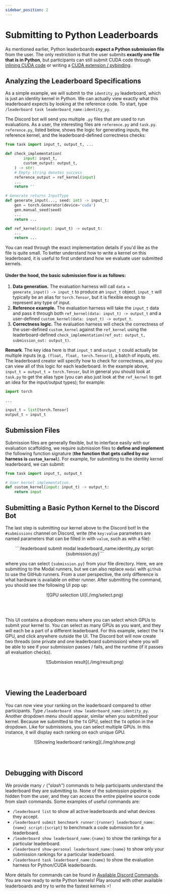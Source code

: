 ```yaml
---
sidebar_position: 2
---
```


# Submitting to Python Leaderboards
As mentioned earlier, Python leaderboards **expect a Python
submission file** from the user. The only restriction is that the user submits **exactly one file that
is in Python**, but participants can still submit CUDA code through [inlining CUDA code](https://pytorch.org/docs/stable/cpp_extension.html#torch.utils.cpp_extension.load_inline) or writing
a [CUDA extension / pybinding](https://pytorch.org/tutorials/advanced/custom_ops_landing_page.html#custom-ops-landing-page).


## Analyzing the Leaderboard Specifications
As a simple example, we will submit to the `identity_py` leaderboard, which is just an identity kernel in Python. We can
actually view exactly what this leaderboard expects by looking at the reference code. To start, type
`/leaderboard task leaderboard_name:identity_py`. 

The Discord bot will send you multiple `.py` files that are used to run
evaluations. As a user, the interesting files are `reference.py` and `task.py`. `reference.py`, listed below, shows the
logic for generating inputs, the reference kernel, and the leaderboard-defined correctness checks:

```python title="reference.py"
from task import input_t, output_t, ...

def check_implementation(
        input: input_t,
        custom_output: output_t,
    ) -> str:
    # Empty string denotes success
    reference_output = ref_kernel(input)
    ...
    return ''

# Generate returns InputType
def generate_input(..., seed: int) -> input_t:
    gen = torch.Generator(device='cuda')
    gen.manual_seed(seed)
    ...
    return ...

def ref_kernel(input: input_t) -> output_t:
    ...
    return ...
```
You can read through the exact implementation details if you'd like as the file is quite small. To
better understand how to write a kernel on this leaderboard, it is useful to first understand how we evaluate user submitted kernels. 


#### Under the hood, the basic submission flow is as follows:
1. **Data generation.** The evaluation harness will call `data = generate_input() -> input_t` to produce an `input_t`
   object. `input_t` will typically be an alias for `torch.Tensor`, but it is flexible enough to represent any type of input.
2. **Reference example.** The evaluation harness will take the `input_t` data and pass it through both
   `ref_kernel(data: input_t) -> output_t` and a user-defined `custom_kernel(data: input_t) -> output_t`.
3. **Correctness logic.** The evaluation harness will check the correctness of the user-defined `custom_kernel` against the
   `ref_kernel` using the leaderboard-defined `check_implementation(ref_out: output_t, submission_out: output_t)`.

**Remark**. The key idea here is that `input_t` and `output_t` could actually be multiple inputs (e.g. `(float, float,
torch.Tensor)`), a batch of inputs, etc. The leaderboard creator will specify how to check for
correctness, and you can view all of this logic for each leaderboard. In the example above,
`input_t = output_t = torch.Tensor`, but in general you should look at `task.py` to get the alias type (you can also just look at 
the `ref_kernel` to get an idea for the input/output types); for example:

```python title="task.py"
import torch

...

input_t = list[torch.Tensor]
output_t = input_t
```

## Submission Files
Submission files are generally flexible, but to interface easily with our evaluation scaffolding, we
require submission files to **define and implement** the following function signature (**the
function that gets called by our harness is `custom_kernel`**). For example, for submitting to the identity kernel
leaderboard, we can submit:

```python title="submission.py"
from task import input_t, output_t

# User kernel implementation.
def custom_kernel(input: input_t) -> output_t:
    return input
```

## Submitting a Basic Python Kernel to the Discord Bot
The last step is submitting our kernel above to the Discord bot! In the `#submissions` channel on
Discord, write (the `key:value` parameters are named parameters that can be filled in with `value`, such as with a file):

<center>
```/leaderboard submit modal leaderboard_name:identity_py script:{submission.py}``` 
</center>

where you can select `{submission.py}` from your file directory. Here, we are submitting to the
Modal runners, but we can also replace `modal` with `github` to use the GitHub runners. From a user
perspective, the only difference is what hardware is available on either runner. After submitting
the command, you should see the following UI pop up:

<center>![GPU selection UI](./img/select.png)</center>

<br></br>

This UI contains a dropdown menu where you can select which GPUs to submit your kernel to. You can
select as many GPUs as you want, and they will each be a part of a different leaderboard. For this
example, select the `T4` GPU, and click anywhere outside the UI. The Discord bot will now create two threads
(one private and one leaderboard submission) where you will be able to see if your submission passes / fails, 
and the runtime (if it passes all evaluation checks).

<center>![Submission result](./img/result.png)</center>

<br></br>

## Viewing the Leaderboard
You can now view your ranking on the leaderboard compared to other participants. Type `/leaderboard
show leaderboard_name:identity_py`. Another dropdown menu should appear, similar when you submitted your kernel. 
Because we submitted to the `T4` GPU, select the `T4` option in the dropdown. Like for submissions,
you can select multiple GPUs. In this instance, it will display each ranking on each unique GPU.

<center>![Showing leaderboard ranking](./img/show.png)</center>

<br></br>

## Debugging with Discord
We provide many `/` (*"slash"*) commands to help participants understand the leaderboard they are
submitting to. None of the submission pipeline is hidden from the user, and they can access the
entire pipeline source code from slash commands. Some examples of useful commands are:
* `/leaderboard list` to show all active leaderboards and what devices they accept.
* `/leaderboard submit benchmark runner:{runner} leaderboard_name:{name} script:{script}` to benchmark a code submission for a leaderboard.
* `/leaderboard show leaderboard_name:{name}` to show the rankings for a particular leaderboard.
* `/leaderboard show-personal leaderboard_name:{name}` to show only your submission rankings for a particular leaderboard.
* `/leaderboard task leaderboard_name:{name}` to show the evaluation harness for Python/CUDA leaderboards.

More details for commands can be found in [Available Discord Commands](../available-discord-commands). 
You are now ready to write Python kernels! Play around with other available leaderboards and try to write the fastest kernels ⚡!
